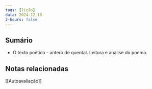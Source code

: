 ```yaml
---
tags: [lição]
data: 2024-12-18
2-hours: false
---
```


## Sumário
- O texto poético - antero de quental. Leitura e analise do poema.
## Notas relacionadas
[[Autoavaliação]]
